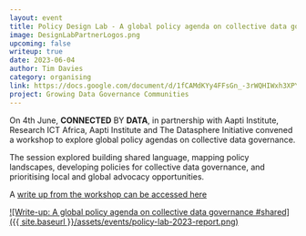 ```yaml
---
layout: event
title: Policy Design Lab - A global policy agenda on collective data governance
image: DesignLabPartnerLogos.png
upcoming: false
writeup: true
date: 2023-06-04
author: Tim Davies
category: organising
link: https://docs.google.com/document/d/1fCAMdKYy4FFsGn_-3rWQHIWxh3XPYjCV11dDiScI3Lw/edit
project: Growing Data Governance Communities
---
```


On 4th June, **CONNECTED** BY **DATA**, in partnership with Aapti Institute, Research ICT Africa, Aapti Institute and The Datasphere Initiative convened  a workshop to explore global policy agendas on collective data governance. 

The session explored building shared language, mapping policy landscapes, developing policies for collective data governance, and prioritising local and global advocacy opportunities. 

<!--more-->

A [write up from the workshop can be accessed here](https://docs.google.com/document/d/1fCAMdKYy4FFsGn_-3rWQHIWxh3XPYjCV11dDiScI3Lw/edit)

[![Write-up: A global policy agenda on collective data governance #shared]({{ site.baseurl }}/assets/events/policy-lab-2023-report.png)](https://docs.google.com/document/d/1fCAMdKYy4FFsGn_-3rWQHIWxh3XPYjCV11dDiScI3Lw/edit)